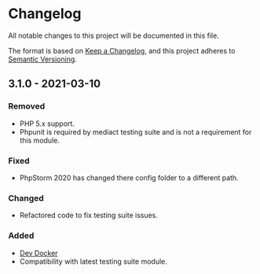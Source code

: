 # Changelog
All notable changes to this project will be documented in this file.

The format is based on [Keep a Changelog](https://keepachangelog.com/en/1.0.0/),
and this project adheres to [Semantic Versioning](https://semver.org/spec/v2.0.0.html).

## 3.1.0 - 2021-03-10
### Removed
- PHP 5.x support.
- Phpunit is required by mediact testing suite and is not a requirement for this module.

### Fixed
- PhpStorm 2020 has changed there config folder to a different path.

### Changed
- Refactored code to fix testing suite issues.

### Added
- [Dev Docker](https://github.com/mediact/docker-compose-development-manager)
- Compatibility with latest testing suite module.